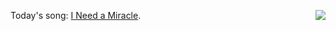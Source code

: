 <img src="http://scripting.com/images/2020/10/09/dietCoke.png" border="0" align="right">Today's song: <a href="https://www.youtube.com/watch?v=5xqiu0ekahw">I Need a Miracle</a>.
